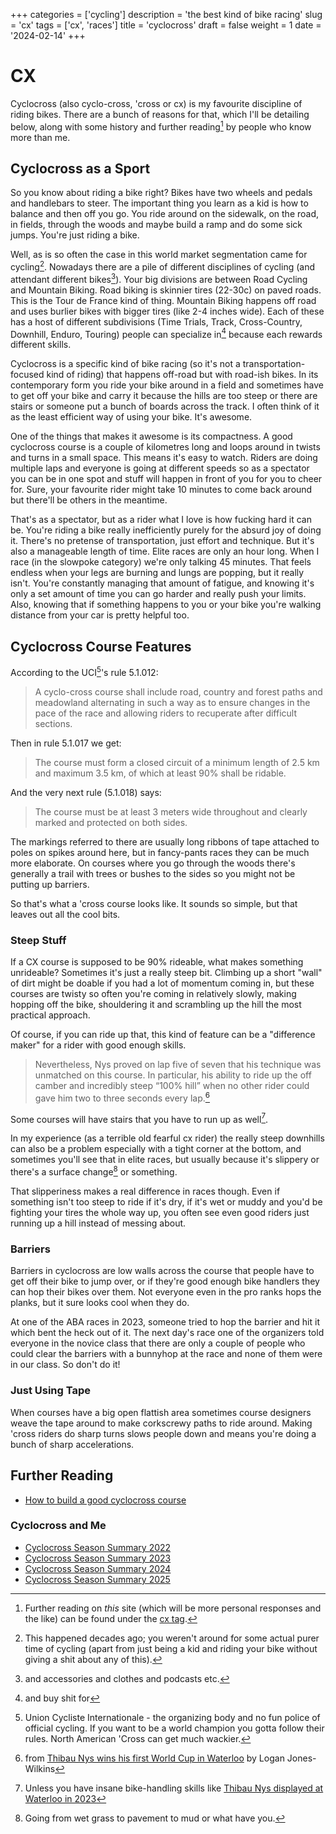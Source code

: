 +++
categories = ['cycling']
description = 'the best kind of bike racing'
slug = 'cx'
tags = ['cx', 'races']
title = 'cyclocross'
draft = false
weight = 1
date = '2024-02-14'
+++

# CX

Cyclocross (also cyclo-cross, 'cross or cx) is my favourite discipline of riding bikes. There are a bunch of reasons for that, which I'll be detailing below, along with some history and further reading[^1] by people who know more than me.

[^1]: Further reading on *this* site (which will be more personal responses and the like) can be found under the [cx tag](../../tags/cx/).

## Cyclocross as a Sport

So you know about riding a bike right? Bikes have two wheels and pedals and handlebars to steer. The important thing you learn as a kid is how to balance and then off you go. You ride around on the sidewalk, on the road, in fields, through the woods and maybe build a ramp and do some sick jumps. You're just riding a bike. 

Well, as is so often the case in this world market segmentation came for cycling[^2]. Nowadays there are a pile of different disciplines of cycling (and attendant different bikes[^3]). Your big divisions are between Road Cycling and Mountain Biking. Road biking is skinnier tires (22-30c) on paved roads. This is the Tour de France kind of thing. Mountain Biking happens off road and uses burlier bikes with bigger tires (like 2-4 inches wide). Each of these has a host of different subdivisions (Time Trials, Track, Cross-Country, Downhill, Enduro, Touring) people can specialize in[^4] because each rewards different skills.

[^2]: This happened decades ago; you weren't around for some actual purer time of cycling (apart from just being a kid and riding your bike without giving a shit about any of this). 
[^3]: and accessories and clothes and podcasts etc.
[^4]: and buy shit for

Cyclocross is a specific kind of bike racing (so it's not a transportation-focused kind of riding) that happens off-road but with road-ish bikes. In its contemporary form you ride your bike around in a field and sometimes have to get off your bike and carry it because the hills are too steep or there are stairs or someone put a bunch of boards across the track. I often think of it as the least efficient way of using your bike. It's awesome.

One of the things that makes it awesome is its compactness. A good cyclocross course is a couple of kilometres long and loops around in twists and turns in a small space. This means it's easy to watch. Riders are doing multiple laps and everyone is going at different speeds so as a spectator you can be in one spot and stuff will happen in front of you for you to cheer for. Sure, your favourite rider might take 10 minutes to come back around but there'll be others in the meantime.

That's as a spectator, but as a rider what I love is how fucking hard it can be. You're riding a bike really inefficiently purely for the absurd joy of doing it. There's no pretense of transportation, just effort and technique. But it's also a manageable length of time. Elite races are only an hour long. When I race (in the slowpoke category) we're only talking 45 minutes. That feels endless when your legs are burning and lungs are popping, but it really isn't. You're constantly managing that amount of fatigue, and knowing it's only a set amount of time you can go harder and really push your limits. Also, knowing that if something happens to you or your bike you're walking distance from your car is pretty helpful too.

## Cyclocross Course Features

According to the UCI[^5]'s rule 5.1.012:

> A cyclo-cross course shall include road, country and forest paths and meadowland
alternating in such a way as to ensure changes in the pace of the race and allowing
riders to recuperate after difficult sections.

[^5]: Union Cycliste Internationale - the organizing body and no fun police of official cycling. If you want to be a world champion you gotta follow their rules. North American 'Cross can get much wackier.

Then in rule 5.1.017 we get:

> The course must form a closed circuit of a minimum length of 2.5 km and maximum 3.5 km, of which at least 90% shall be ridable.

And the very next rule (5.1.018) says:

> The course must be at least 3 meters wide throughout and clearly marked and protected on both sides.

The markings referred to there are usually long ribbons of tape attached to poles on spikes around here, but in fancy-pants races they can be much more elaborate. On courses where you go through the woods there's generally a trail with trees or bushes to the sides so you might not be putting up barriers.

So that's what a 'cross course looks like. It sounds so simple, but that leaves out all the cool bits.

### Steep Stuff

If a CX course is supposed to be 90% rideable, what makes something unrideable? Sometimes it's just a really steep bit. Climbing up a short "wall" of dirt might be doable if you had a lot of momentum coming in, but these courses are twisty so often you're coming in relatively slowly, making hopping off the bike, shouldering it and scrambling up the hill the most practical approach.

Of course, if you can ride up that, this kind of feature can be a "difference maker" for a rider with good enough skills.

> Nevertheless, Nys proved on lap five of seven that his technique was unmatched on this course. In particular, his ability to ride up the off camber and incredibly steep “100% hill” when no other rider could gave him two to three seconds every lap.[^6]

[^6]: from [Thibau Nys wins his first World Cup in Waterloo](https://www.globalcyclingnetwork.com/racing/results/thibau-nys-wins-his-first-world-cup-in-waterloo) by Logan Jones-Wilkins

Some courses will have stairs that you have to run up as well[^7]. 

[^7]: Unless you have insane bike-handling skills like [Thibau Nys displayed at Waterloo in 2023](https://twitter.com/eurosport/status/1713674037619032393)

In my experience (as a terrible old fearful cx rider) the really steep downhills can also be a problem especially with a tight corner at the bottom, and sometimes you'll see that in elite races, but usually because it's slippery or there's a surface change[^8] or something.

[^8]: Going from wet grass to pavement to mud or what have you. 

That slipperiness makes a real difference in races though. Even if something isn't too steep to ride if it's dry, if it's wet or muddy and you'd be fighting your tires the whole way up, you often see even good riders just running up a hill instead of messing about.

### Barriers

Barriers in cyclocross are low walls across the course that people have to get off their bike to jump over, or if they're good enough bike handlers they can hop their bikes over them. Not everyone even in the pro ranks hops the planks, but it sure looks cool when they do.

At one of the ABA races in 2023, someone tried to hop the barrier and hit it which bent the heck out of it. The next day's race one of the organizers told everyone in the novice class that there are only a couple of people who could clear the barriers with a bunnyhop at the race and none of them were in our class. So don't do it!

### Just Using Tape

When courses have a big open flattish area sometimes course designers weave the tape around to make corkscrewy paths to ride around. Making 'cross riders do sharp turns slows people down and means you're doing a bunch of sharp accelerations.

## Further Reading

* [How to build a good cyclocross course](https://resultsboy.medium.com/how-to-build-a-good-cyclocross-course-41b6fc1b2b6d)

### Cyclocross and Me

* [Cyclocross Season Summary 2022](../../posts/cxseason2022/)
* [Cyclocross Season Summary 2023](../../posts/cxseason2023/)
* [Cyclocross Season Summary 2024](../../posts/cxseason2024/)
* [Cyclocross Season Summary 2025](../../posts/cxseason2025/)

